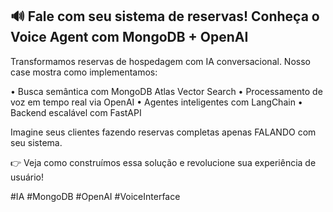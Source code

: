 ## 🔊 Fale com seu sistema de reservas! Conheça o Voice Agent com MongoDB + OpenAI

Transformamos reservas de hospedagem com IA conversacional. Nosso case mostra como implementamos:

• Busca semântica com MongoDB Atlas Vector Search
• Processamento de voz em tempo real via OpenAI
• Agentes inteligentes com LangChain
• Backend escalável com FastAPI

Imagine seus clientes fazendo reservas completas apenas FALANDO com seu sistema.

👉 Veja como construímos essa solução e revolucione sua experiência de usuário!

#IA #MongoDB #OpenAI #VoiceInterface
